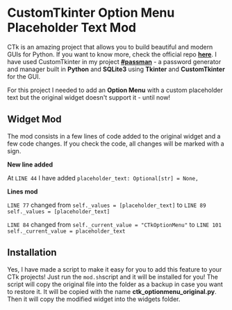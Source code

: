 # CustomTkinter Option Menu Placeholder Text Mod

CTk is an amazing project that allows you to build beautiful and modern GUIs for Python. If you want to know more, check the official repo **[here](https://github.com/TomSchimansky/CustomTkinter)**. I have used CustomTkinter in my project **[#passman](https://github.com/amtzespinosa/password-manager-gui)** - a password generator and manager built in **Python** and **SQLite3** using **Tkinter** and **CustomTkinter** for the GUI.

For this project I needed to add an **Option Menu** with a custom placeholder text but the original widget doesn't support it - until now!

## Widget Mod

The mod consists in a few lines of code added to the original widget and a few code changes. If you check the code, all changes will be marked with a sign.

**New line added**

At `LINE 44` I have added `placeholder_text: Optional[str] = None, `


**Lines mod**

`LINE 77` changed from `self._values = [placeholder_text]` to `LINE 89` `self._values = [placeholder_text]`

`LINE 84` changed from `self._current_value = "CTkOptionMenu"` to `LINE 101` `self._current_value = placeholder_text`

## Installation

Yes, I have made a script to make it easy for you to add this feature to your CTk projects! Just run the `mod.sh`script and it will be installed for you! The script will copy the original file into the folder as a backup in case you want to restore it. It will be copied with the name **ctk_optionmenu_original.py**. Then it will copy the modified widget into the widgets folder.
